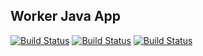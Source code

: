 ## Worker Java App



[![Build Status](http://35.197.246.127/buildStatus/icon?job=instavote%2Fworker-build&subject=Build&color=blue)](http://35.197.246.127/job/instavote/job/worker-build/)
[![Build Status](http://35.197.246.127/buildStatus/icon?job=instavote%2Fworker-test&subject=UnitTest&color=yellow)](http://35.197.246.127/job/instavote/job/worker-test/)
[![Build Status](http://35.197.246.127/buildStatus/icon?job=instavote%2Fworker-package&subject=Package&color=pink)](http://35.197.246.127/job/instavote/job/worker-package/)
